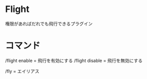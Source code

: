 # Flight
権限があればだれでも飛行できるプラグイン

# コマンド
/flight enable = 飛行を有効にする
/flight disable = 飛行を無効にする

/fly = エイリアス
